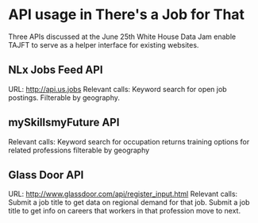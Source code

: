 API usage in There's a Job for That
===================================

Three APIs discussed at the June 25th White House Data Jam enable TAJFT to serve as a helper interface for existing websites.




NLx Jobs Feed API
-----------------
URL: http://api.us.jobs
Relevant calls:	Keyword search for open job postings. Filterable by geography.


mySkillsmyFuture API
--------------------
Relevant calls: Keyword search for occupation returns training options for related professions filterable by geography


Glass Door API
--------------

URL: http://www.glassdoor.com/api/register_input.html
Relevant calls:	Submit a job title to get data on regional demand for that job.
		Submit a job title to get info on careers that workers in that profession move to next.

